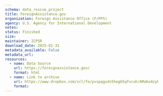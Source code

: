 ```yaml
---
schema: data_rescue_project 
title: ForeignAssistance.gov
organization: Foreign Assistance Office (F/PPS)
agency: U.S. Agency for International Development
notes: 
status: Finished
size: 
maintainer: ICPSR
download_date: 2025-01-31
metadata_available: False
metadata_url: 
resources:
  - name: Data Source
    url: https://foreignassistance.gov/
    format: html
  - name: Link to archive
    url: https://www.dropbox.com/scl/fo/pvspqguds5hegb5qfvcuh/AMabo4zybreFPiHVulzahQ0?rlkey=04wex7sydikp4gted5nijbstn&dl=0
    format: 
---
```

